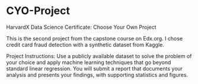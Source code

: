 # CYO-Project
HarvardX Data Science Certificate: Choose Your Own Project

This is the second project from the capstone course on Edx.org.
I chose credit card fraud detection with a synthetic dataset from Kaggle.

Project Instructions:
Use a publicly available dataset to solve the problem of your choice and apply machine learning techniques that go beyond standard linear regression.
You will submit a report that documents your analysis and presents your findings, with supporting statistics and figures.
